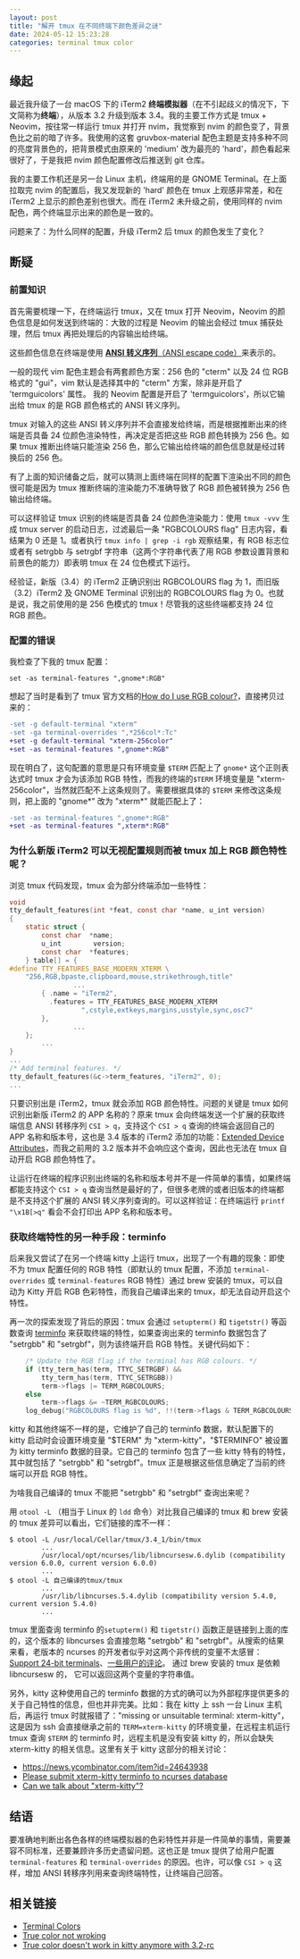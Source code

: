 ```yaml
---
layout: post
title: "解开 tmux 在不同终端下颜色差异之谜"
date: 2024-05-12 15:23:28
categories: terminal tmux color
---
```


## 缘起

最近我升级了一台 macOS 下的 iTerm2 **终端模拟器**（在不引起歧义的情况下，下文简称为**终端**），从版本 3.2 升级到版本 3.4。我的主要工作方式是 tmux + Neovim，按往常一样运行 tmux 并打开 nvim，我觉察到 nvim 的颜色变了，背景色比之前的暗了许多。我使用的这套 gruvbox-material 配色主题是支持多种不同的亮度背景色的，把背景模式由原来的 'medium' 改为最亮的 'hard'，颜色看起来很好了，于是我把 nvim 颜色配置修改后推送到 git 仓库。

我的主要工作机还是另一台 Linux 主机，终端用的是 GNOME Terminal。在上面拉取完 nvim 的配置后，我又发现新的 'hard' 颜色在 tmux 上观感非常差，和在 iTerm2 上显示的颜色差别也很大。而在 iTerm2 未升级之前，使用同样的 nvim 配色，两个终端显示出来的颜色是一致的。

问题来了：为什么同样的配置，升级 iTerm2 后 tmux 的颜色发生了变化？

## 断疑

### 前置知识

首先需要梳理一下，在终端运行 tmux，又在 tmux 打开 Neovim，Neovim 的颜色信息是如何发送到终端的：大致的过程是 Neovim 的输出会经过 tmux 捕获处理，然后 tmux 再把处理后的内容输出给终端。

这些颜色信息在终端是使用 [**ANSI 转义序列**（ANSI escape code）](https://en.wikipedia.org/wiki/ANSI_escape_code)来表示的。

一般的现代 vim 配色主题会有两套颜色方案：256 色的 "cterm" 以及 24 位 RGB 格式的 "gui"，vim 默认是选择其中的 "cterm" 方案，除非是开启了 'termguicolors' 属性。
我的 Neovim 配置是开启了 'termguicolors'，所以它输出给 tmux 的是 RGB 颜色格式的 ANSI 转义序列。

tmux 对输入的这些 ANSI 转义序列并不会直接发给终端，而是根据推断出来的终端是否具备 24 位颜色渲染特性，再决定是否把这些 RGB 颜色转换为 256 色。如果 tmux 推断出终端只能渲染 256 色，那么它输出给终端的颜色信息就是经过转换后的 256 色。

有了上面的知识储备之后，就可以猜测上面终端在同样的配置下渲染出不同的颜色很可能是因为 tmux 推断终端的渲染能力不准确导致了 RGB 颜色被转换为 256 色输出给终端。

可以这样验证 tmux 识别的终端是否具备 24 位颜色渲染能力：使用 `tmux -vvv` 生成 tmux server 的启动日志，过滤最后一条 "RGBCOLOURS flag" 日志内容，看结果为 0 还是 1。或者执行 `tmux info | grep -i rgb` 观察结果，有 RGB 标志位或者有 setrgbb 与 setrgbf 字符串（这两个字符串代表了用 RGB 参数设置背景和前景色的能力）即表明 tmux 在 24 位色模式下运行。

经验证，新版（3.4）的 iTerm2 正确识别出 RGBCOLOURS flag 为 1，而旧版（3.2）iTerm2 及 GNOME Terminal 识别出的 RGBCOLOURS flag 为 0。也就是说，我之前使用的是 256 色模式的 tmux！尽管我的这些终端都支持 24 位 RGB 颜色。

### 配置的错误

我检查了下我的 tmux 配置：

```
set -as terminal-features ",gnome*:RGB"
```

想起了当时是看到了 tmux 官方文档的[How do I use RGB colour?](https://github.com/tmux/tmux/wiki/FAQ#how-do-i-use-rgb-colour)，直接拷贝过来的：

```diff
-set -g default-terminal "xterm"
-set -ga terminal-overrides ",*256col*:Tc"
+set -g default-terminal "xterm-256color"
+set -as terminal-features ",gnome*:RGB"
```

现在明白了，这句配置的意思是只有环境变量 `$TERM` 匹配上了 `gnome*` 这个正则表达式时 tmux 才会为该添加 RGB 特性，而我的终端的`$TERM` 环境变量是 "xterm-256color"，当然就匹配不上这条规则了。需要根据具体的 `$TERM` 来修改这条规则，把上面的 "gnome*" 改为 "xterm*" 就能匹配上了：

```diff
-set -as terminal-features ",gnome*:RGB"
+set -as terminal-features ",xterm*:RGB"
```

### 为什么新版 iTerm2 可以无视配置规则而被 tmux 加上 RGB 颜色特性呢？

浏览 tmux 代码发现，tmux 会为部分终端添加一些特性：

```c
void
tty_default_features(int *feat, const char *name, u_int version)
{
	static struct {
		const char	*name;
		u_int		 version;
		const char	*features;
	} table[] = {
#define TTY_FEATURES_BASE_MODERN_XTERM \
	"256,RGB,bpaste,clipboard,mouse,strikethrough,title"
                ...
		{ .name = "iTerm2",
		  .features = TTY_FEATURES_BASE_MODERN_XTERM
			      ",cstyle,extkeys,margins,usstyle,sync,osc7"
		},
                ...
	};
        ...
}
...
/* Add terminal features. */
tty_default_features(&c->term_features, "iTerm2", 0);
...
```

只要识别出是 iTerm2，tmux 就会添加 RGB 颜色特性。问题的关键是 tmux 如何识别出新版 iTerm2 的 APP 名称的？原来 tmux 会向终端发送一个扩展的获取终端信息 ANSI 转移序列 `CSI > q`，支持这个 `CSI > q` 查询的终端会返回自己的 APP 名称和版本号，这也是 3.4 版本的 iTerm2 添加的功能：[Extended Device Attributes](https://iterm2.com/documentation-escape-codes.html)，而我之前用的 3.2 版本并不会响应这个查询，因此也无法在 tmux 自动开启 RGB 颜色特性了。

让运行在终端的程序识别出终端的名称和版本号并不是一件简单的事情，如果终端都能支持这个 `CSI > q` 查询当然是最好的了，但很多老牌的或者旧版本的终端都是不支持这个扩展的 ANSI 转义序列查询的。可以这样验证：在终端运行 `printf "\x1B[>q"` 看会不会打印出 APP 名称和版本号。

### 获取终端特性的另一种手段：terminfo

后来我又尝试了在另一个终端 kitty 上运行 tmux，出现了一个有趣的现象：即使不为 tmux 配置任何的 RGB 特性（即默认的 tmux 配置，不添加 `terminal-overrides` 或 `terminal-features` RGB 特性）通过 brew 安装的 tmux，可以自动为 Kitty 开启 RGB 色彩特性，而我自己编译出来的 tmux，却无法自动开启这个特性。

再一次的探索发现了背后的原因：tmux 会通过 `setupterm()` 和 `tigetstr()` 等函数查询 [terminfo](https://linux.die.net/man/5/terminfo) 来获取终端的特性，如果查询出来的 terminfo 数据包含了 "setrgbb" 和 "setrgbf"，则为该终端开启 RGB 特性。关键代码如下：

```c
	/* Update the RGB flag if the terminal has RGB colours. */
	if (tty_term_has(term, TTYC_SETRGBF) &&
	    tty_term_has(term, TTYC_SETRGBB))
		term->flags |= TERM_RGBCOLOURS;
	else
		term->flags &= ~TERM_RGBCOLOURS;
	log_debug("RGBCOLOURS flag is %d", !!(term->flags & TERM_RGBCOLOURS));
```

kitty 和其他终端不一样的是，它维护了自己的 terminfo 数据，默认配置下的 kitty 启动时会设置环境变量 "$TERM" 为 "xterm-kitty"，"$TERMINFO" 被设置为 kitty terminfo 数据的目录。它自己的 terminfo 包含了一些 kitty 特有的特性，其中就包括了 "setrgbb" 和 "setrgbf"。tmux 正是根据这些信息确定了当前的终端可以开启 RGB 特性。

为啥我自己编译的 tmux 不能把 "setrgbb" 和 "setrgbf" 查询出来呢？

用 `otool -L` （相当于 Linux 的 `ldd` 命令）对比我自己编译的 tmux 和 brew 安装的 tmux 差异可以看出，它们链接的库不一样：

```
$ otool -L /usr/local/Cellar/tmux/3.4_1/bin/tmux
        ...
        /usr/local/opt/ncurses/lib/libncursesw.6.dylib (compatibility version 6.0.0, current version 6.0.0)
        ...
$ otool -L 自己编译的tmux/tmux
        ...
        /usr/lib/libncurses.5.4.dylib (compatibility version 5.4.0, current version 5.4.0)
        ...
```

tmux 里面查询 terminfo 的`setupterm()` 和 `tigetstr()` 函数正是链接到上面的库的，这个版本的 libncurses 会直接忽略 "setrgbb" 和 "setrgbf"。从搜索的结果来看，老版本的 ncurses 的开发者似乎对这两个非传统的变量不太感冒：[Support 24-bit terminals](https://lists.gnu.org/archive/html/bug-ncurses/2016-08/msg00035.html)、[一些用户的评论](https://gist.github.com/XVilka/8346728?permalink_comment_id=2255317#gistcomment-2255317)。
通过 brew 安装的 tmux 是依赖 libncursesw 的， 它可以返回这两个变量的字符串值。

另外，kitty 这种使用自己的 terminfo 数据的方式的确可以为外部程序提供更多的关于自己特性的信息，但也并非完美。比如：我在 kitty 上 ssh 一台 Linux 主机后，再运行 tmux 时就报错了："missing or unsuitable terminal: xterm-kitty"，这是因为 ssh 会直接继承之前的 `TERM=xterm-kitty` 的环境变量，在远程主机运行 tmux 查询 `$TERM` 的 terminfo 时，远程主机是没有安装 kitty 的，所以会缺失 xterm-kitty 的相关信息。这里有关于 kitty 这部分的相关讨论：

- https://news.ycombinator.com/item?id=24643938
- [Please submit xterm-kitty terminfo to ncurses database](https://github.com/kovidgoyal/kitty/issues/879)
- [Can we talk about "xterm-kitty"?](https://github.com/kovidgoyal/kitty/discussions/3873)

## 结语

要准确地判断出各色各样的终端模拟器的色彩特性并非是一件简单的事情，需要兼容不同标准，还要兼顾许多历史遗留问题。这也正是 tmux 提供了给用户配置 `terminal-features` 和 `terminal-overrides` 的原因。也许，可以像 `CSI > q` 这样，增加 ANSI 转移序列用来查询终端特性，让终端自己回答。

## 相关链接

- [Terminal Colors](https://github.com/termstandard/colors?tab=readme-ov-file)
- [True color not wroking](https://github.com/tmux/tmux/issues/2783)
- [True color doesn't work in kitty anymore with 3.2-rc](https://github.com/tmux/tmux/issues/2418)
